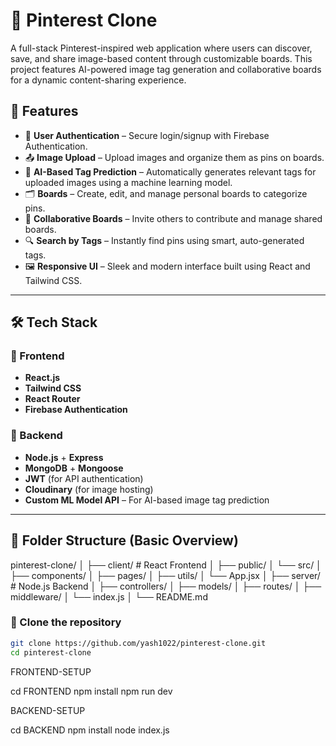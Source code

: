 # 📌 Pinterest Clone

A full-stack Pinterest-inspired web application where users can discover, save, and share image-based content through customizable boards. 
This project features AI-powered image tag generation and collaborative boards for a dynamic content-sharing experience.


## 🧠 Features

- 🔐 **User Authentication** – Secure login/signup with Firebase Authentication.
- 📤 **Image Upload** – Upload images and organize them as pins on boards.
- 🧠 **AI-Based Tag Prediction** – Automatically generates relevant tags for uploaded images using a machine learning model.
- 🗂️ **Boards** – Create, edit, and manage personal boards to categorize pins.
- 👥 **Collaborative Boards** – Invite others to contribute and manage shared boards.
- 🔍 **Search by Tags** – Instantly find pins using smart, auto-generated tags.
- 🖼️ **Responsive UI** – Sleek and modern interface built using React and Tailwind CSS.

---

## 🛠️ Tech Stack

### 🧩 Frontend
- **React.js**
- **Tailwind CSS**
- **React Router**
- **Firebase Authentication**

### 🔧 Backend
- **Node.js** + **Express**
- **MongoDB** + **Mongoose**
- **JWT** (for API authentication)
- **Cloudinary** (for image hosting)
- **Custom ML Model API** – For AI-based image tag prediction

---

## 📂 Folder Structure (Basic Overview)

pinterest-clone/
│
├── client/ # React Frontend
│ ├── public/
│ └── src/
│ ├── components/
│ ├── pages/
│ ├── utils/
│ └── App.jsx
│
├── server/ # Node.js Backend
│ ├── controllers/
│ ├── models/
│ ├── routes/
│ ├── middleware/
│ └── index.js
│
└── README.md

### 🔻 Clone the repository

```bash
git clone https://github.com/yash1022/pinterest-clone.git
cd pinterest-clone

```
FRONTEND-SETUP

cd FRONTEND
npm install
npm run dev

BACKEND-SETUP

cd BACKEND
npm install
node index.js
